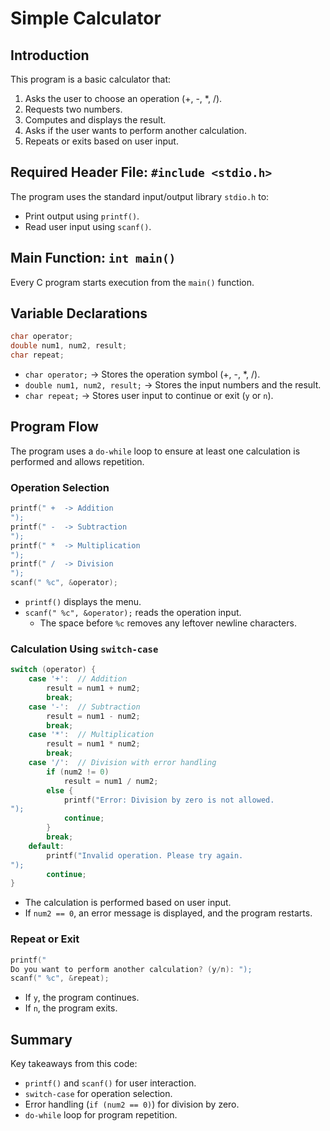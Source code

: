 # Simple Calculator

## Introduction
This program is a basic calculator that:
1. Asks the user to choose an operation (+, -, *, /).
2. Requests two numbers.
3. Computes and displays the result.
4. Asks if the user wants to perform another calculation.
5. Repeats or exits based on user input.

## Required Header File: `#include <stdio.h>`
The program uses the standard input/output library `stdio.h` to:
- Print output using `printf()`.
- Read user input using `scanf()`.

## Main Function: `int main()`
Every C program starts execution from the `main()` function.

## Variable Declarations
```c
char operator;
double num1, num2, result;
char repeat;
```
- `char operator;` → Stores the operation symbol (+, -, *, /).
- `double num1, num2, result;` → Stores the input numbers and the result.
- `char repeat;` → Stores user input to continue or exit (`y` or `n`).

## Program Flow
The program uses a `do-while` loop to ensure at least one calculation is performed and allows repetition.

### Operation Selection
```c
printf(" +  -> Addition
");
printf(" -  -> Subtraction
");
printf(" *  -> Multiplication
");
printf(" /  -> Division
");
scanf(" %c", &operator);
```
- `printf()` displays the menu.
- `scanf(" %c", &operator);` reads the operation input.
  - The space before `%c` removes any leftover newline characters.

### Calculation Using `switch-case`
```c
switch (operator) {
    case '+':  // Addition
        result = num1 + num2;
        break;
    case '-':  // Subtraction
        result = num1 - num2;
        break;
    case '*':  // Multiplication
        result = num1 * num2;
        break;
    case '/':  // Division with error handling
        if (num2 != 0)
            result = num1 / num2;
        else {
            printf("Error: Division by zero is not allowed.
");
            continue;
        }
        break;
    default:
        printf("Invalid operation. Please try again.
");
        continue;
}
```
- The calculation is performed based on user input.
- If `num2 == 0`, an error message is displayed, and the program restarts.

### Repeat or Exit
```c
printf("
Do you want to perform another calculation? (y/n): ");
scanf(" %c", &repeat);
```
- If `y`, the program continues.
- If `n`, the program exits.

## Summary
Key takeaways from this code:
- `printf()` and `scanf()` for user interaction.
- `switch-case` for operation selection.
- Error handling (`if (num2 == 0)`) for division by zero.
- `do-while` loop for program repetition.
